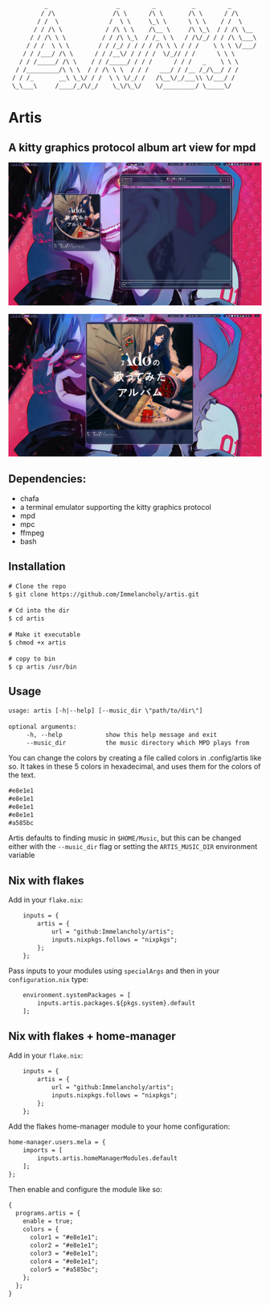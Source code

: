 ```
          _                   _         _          _         _        
         / /\                /\ \      /\ \       /\ \      / /\      
        / /  \              /  \ \     \_\ \      \ \ \    / /  \     
       / / /\ \            / /\ \ \    /\__ \     /\ \_\  / / /\ \__  
      / / /\ \ \          / / /\ \_\  / /_ \ \   / /\/_/ / / /\ \___\ 
     / / /  \ \ \        / / /_/ / / / / /\ \ \ / / /    \ \ \ \/___/ 
    / / /___/ /\ \      / / /__\/ / / / /  \/_// / /      \ \ \       
   / / /_____/ /\ \    / / /_____/ / / /      / / /   _    \ \ \      
  / /_________/\ \ \  / / /\ \ \  / / /   ___/ / /__ /_/\__/ / /      
 / / /_       __\ \_\/ / /  \ \ \/_/ /   /\__\/_/___\\ \/___/ /       
 \_\___\     /____/_/\/_/    \_\/\_\/    \/_________/ \_____\/                                                                            
```                                                                  
# Artis
## A kitty graphics protocol album art view for mpd

![SS1](/Screenshots/SS1.png?raw=true)

![SS2](/Screenshots/SS2.png?raw=true)

## Dependencies:
* chafa
* a terminal emulator supporting the kitty graphics protocol
* mpd
* mpc
* ffmpeg
* bash

## Installation
```
# Clone the repo
$ git clone https://github.com/Immelancholy/artis.git

# Cd into the dir
$ cd artis

# Make it executable
$ chmod +x artis

# copy to bin
$ cp artis /usr/bin
```

## Usage
```
usage: artis [-h|--help] [--music_dir \"path/to/dir\"]

optional arguments:
	 -h, --help            show this help message and exit
	 --music_dir           the music directory which MPD plays from
```
You can change the colors by creating a file called colors in .config/artis like so. It takes in these 5 colors in hexadecimal, and uses them for the colors of the text.
```
#e8e1e1
#e8e1e1
#e8e1e1
#e8e1e1
#a585bc
```

Artis defaults to finding music in ```$HOME/Music```, but this can be changed either with the ```--music_dir``` flag or setting the ```ARTIS_MUSIC_DIR``` environment variable

## Nix with flakes

Add in your ```flake.nix```:

```
    inputs = {
        artis = {
            url = "github:Immelancholy/artis";
            inputs.nixpkgs.follows = "nixpkgs";
        };
    };
```
Pass inputs to your modules using ```specialArgs``` and then in your ```configuration.nix``` type:

```
    environment.systemPackages = [
        inputs.artis.packages.${pkgs.system}.default
    ];
```

## Nix with flakes + home-manager

Add in your ```flake.nix```:

```
    inputs = {
        artis = {
            url = "github:Immelancholy/artis";
            inputs.nixpkgs.follows = "nixpkgs";
        };
    };
```

Add the flakes home-manager module to your home configuration:

```
home-manager.users.mela = {
    imports = [
        inputs.artis.homeManagerModules.default
    ];
};
```

Then enable and configure the module like so:

```
{
  programs.artis = {
    enable = true;
    colors = {
      color1 = "#e8e1e1";
      color2 = "#e8e1e1";
      color3 = "#e8e1e1";
      color4 = "#e8e1e1";
      color5 = "#a585bc";
    };
  };
}
```
